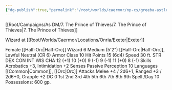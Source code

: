 ```yaml
---
{"dg-publish":true,"permalink":"/root/worlds/caermor/np-cs/greeba-astley/","tags":["Chaia"]}
---
```


[[Root/Campaigns/As DM/7. The Prince of Thieves/7. The Prince of Thieves\|7. The Prince of Thieves]]

Wizard at [[Root/Worlds/Caermor/Locations/Onria/Exeter\|Exeter]]

Female [[Half-Orc\|Half-Orc]] Wizard 6
Medium (5'2") [[Half-Orc\|Half-Orc]], Lawful Neutral (CR 6)
Armor Class 10
Hit Points 15 (6d4)
Speed 30 ft.
STR	DEX	CON	INT	WIS	CHA
12 (+1)	10 (+0)	9 (-1)	9 (-1)	11 (+0)	8 (-1)
Skills Acrobatics +3, Intimidation +2
Senses Passive Perception 10
Languages [[Common\|Common]], [[Orc\|Orc]]
Attacks Melee +4 / 2d6+1, Ranged +3 / 2d6+0, Grapple +2
DC	 0 	1st	2nd	3rd	4th	5th	6th	7th	8th	9th
Spell /Day	10
Possessions: 600 gp.
